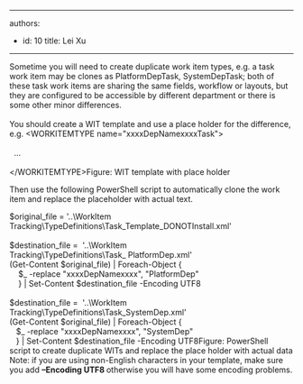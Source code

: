 

---
authors:
  - id: 10
    title: Lei Xu
---




<span class='intro'> Sometime you will need to create duplicate work item
types, e.g. a task work item may be clones as PlatformDepTask, SystemDepTask;
both of these task work items are sharing the same fields, workflow or layouts,
but they are configured to be accessible by different department or there is some other minor differences.<br><br>You should create a WIT template and use a place
holder for the difference, e.g.
<span class="ssw-rteStyle-CodeArea">&lt;WORKITEMTYPE
name=&quot;xxxxDepNamexxxxTask&quot;&gt;<br><br>&#160; …
<br><br>&lt;/WORKITEMTYPE&gt;</span><span class="ssw-rteStyle-FigureNormal">Figure&#58; WIT template with place holder&#160;
​</span> </span>

<p>
Then use the following PowerShell script to automatically clone the work item and replace the placeholder with actual text. 
</p>
<span class="ssw-rteStyle-CodeArea">​$original_file = '..\WorkItem Tracking\TypeDefinitions\Task_Template_DONOTInstall.xml'<br><br>$destination_file =&#160; '..\WorkItem Tracking\TypeDefinitions\Task_&#160;PlatformDep.xml'<br>(Get-Content $original_file) | Foreach-Object &#123;<br>&#160; &#160; $_ -replace &quot;xxxxDepNamexxxx&quot;, &quot;PlatformDep&quot;<br>&#160; &#160; &#125; | Set-Content $destination_file -Encoding UTF8<br><br>$destination_file =&#160; '..\WorkItem Tracking\TypeDefinitions\Task_SystemDep.xml'<br>(Get-Content $original_file) | Foreach-Object &#123;<br>&#160; &#160;$_ -replace &quot;xxxxDepNamexxxx&quot;, &quot;SystemDep&quot;<br>&#160; &#160;&#125; | Set-Content $destination_file -Encoding UTF8</span><span class="ssw-rteStyle-FigureNormal">Figure&#58; PowerShell script&#160;to create duplicate WITs and replace the place holder with actual data</span><span class="ssw-rteStyle-Tip">​Note&#58; if you are using non-English characters in your
template, make sure you add&#160;<b class="ssw-rteStyle-Tip" style="">–Encoding UTF8&#160;</b>otherwise you will have some
encoding problems.
​​​</span><br>


